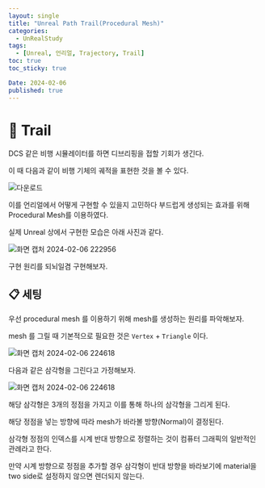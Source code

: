 ```yaml
---
layout: single
title: "Unreal Path Trail(Procedural Mesh)"
categories:
  - UnRealStudy
tags:
  - [Unreal, 언리얼, Trajectory, Trail]
toc: true
toc_sticky: true

Date: 2024-02-06
published: true
---
```


# 📌 Trail
DCS 같은 비행 시뮬레이터를 하면 디브리핑을 접할 기회가 생긴다.

이 때 다음과 같이 비행 기체의 궤적을 표현한 것을 볼 수 있다.

![다운로드](https://github.com/GonoBae/GonoBae.github.io/assets/87271529/e6bee1bb-cb40-440d-8ca6-347be4749c95)

이를 언리얼에서 어떻게 구현할 수 있을지 고민하다 부드럽게 생성되는 효과를 위해 Procedural Mesh를 이용하였다.

실제 Unreal 상에서 구현한 모습은 아래 사진과 같다.

![화면 캡처 2024-02-06 222956](https://github.com/GonoBae/GonoBae.github.io/assets/87271529/bc1b7e67-e427-49f7-a67b-2ea16291550d)

구현 원리를 되뇌일겸 구현해보자.

## 📋 세팅
우선 procedural mesh 를 이용하기 위해 mesh를 생성하는 원리를 파악해보자.

mesh 를 그릴 때 기본적으로 필요한 것은 `Vertex` + `Triangle` 이다.

![화면 캡처 2024-02-06 224618](https://github.com/GonoBae/GonoBae.github.io/assets/87271529/d8dbaa4b-2382-4f2a-ac85-bad6b46c80b2)

다음과 같은 삼각형을 그린다고 가정해보자.

![화면 캡처 2024-02-06 224618](https://github.com/GonoBae/GonoBae.github.io/assets/87271529/37b93aea-dc39-4525-9330-f4e1a34fb4c0)

해당 삼각형은 3개의 정점을 가지고 이를 통해 하나의 삼각형을 그리게 된다.

해당 정점을 넣는 방향에 따라 mesh가 바라볼 방향(Normal)이 결정된다.

삼각형 정점의 인덱스를 시계 반대 방향으로 정렬하는 것이 컴퓨터 그래픽의 일반적인 관례라고 한다.

만약 시계 방향으로 정점을 추가할 경우 삼각형이 반대 방향을 바라보기에 material을 two side로 설정하지 않으면 렌더되지 않는다.